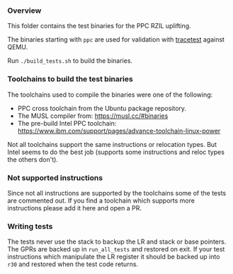 <!--
SPDX-FileCopyrightText: 2022 Rot127 <unisono@quyllur.org>
SPDX-License-Identifier: LGPL-3.0-only
-->

### Overview

This folder contains the test binaries for the PPC RZIL uplifting.

The binaries starting with `ppc` are used for validation with [tracetest](https://github.com/rizinorg/rz-tracetest) against QEMU.

Run `./build_tests.sh` to build the binaries.

### Toolchains to build the test binaries

The toolchains used to compile the binaries were one of the following:

- PPC cross toolchain from the Ubuntu package repository.
- The MUSL compiler from: https://musl.cc/#binaries
- The pre-build Intel PPC toolchain: https://www.ibm.com/support/pages/advance-toolchain-linux-power

Not all toolchains support the same instructions or relocation types. But Intel seems to do the best job (supports some instructions and reloc types the others don't).

### Not supported instructions

Since not all instructions are supported by the toolchains some of the tests are commented out.
If you find a toolchain which supports more instructions please add it here and open a PR.

### Writing tests

The tests never use the stack to backup the LR and stack or base pointers. The GPRs are backed up in `run_all_tests` and restored on exit.
If your test instructions which manipulate the LR register it should be backed up into `r30` and restored when the test code returns.
